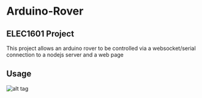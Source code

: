 # Arduino-Rover

## ELEC1601 Project

This project allows an arduino rover to be controlled via a websocket/serial connection to a nodejs server and a web page


## Usage

![alt tag](http://i.imgur.com/dooW0dn.png)

